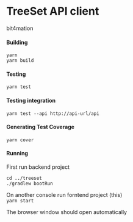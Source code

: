# TreeSet API client
 
bit4mation

#### Building

```
yarn
yarn build
```

#### Testing
`yarn test`

#### Testing integration
`yarn test --api http://api-url/api`

#### Generating Test Coverage
`yarn cover`

#### Running

First run backend project
```
cd ../treeset
./gradlew bootRun
```
  
On another console run forntend project (this)  
`yarn start`
  
The browser window should open automatically
